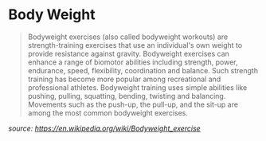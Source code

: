 # Body Weight

> Bodyweight exercises (also called bodyweight workouts) are strength-training exercises that use an individual's own weight to provide resistance against gravity. Bodyweight exercises can enhance a range of biomotor abilities including strength, power, endurance, speed, flexibility, coordination and balance. Such strength training has become more popular among recreational and professional athletes. Bodyweight training uses simple abilities like pushing, pulling, squatting, bending, twisting and balancing. Movements such as the push-up, the pull-up, and the sit-up are among the most common bodyweight exercises.

_source: https://en.wikipedia.org/wiki/Bodyweight_exercise_
